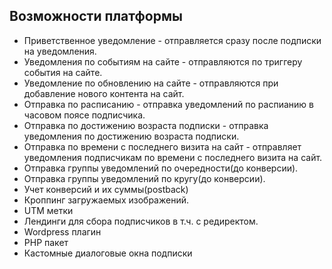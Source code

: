 ## Возможности платформы

* Приветственное уведомление - отправляется сразу после подписки на уведомления. 
* Уведомления по событиям на сайте - отправляются по триггеру события на сайте.
* Уведомление по обновлению на сайте - отправляются при добавление нового контента на сайт.
* Отправка по расписанию - отправка уведомлений по распианию в часовом поясе подписчика. 
* Отправка по достижению возраста подписки - отправка уведомления по достижению возраста подписки.
* Отправка по времени с последнего визита на сайт - отправляет уведомления подписчикам по времени с последнего визита на сайт.
* Отправка группы уведомлений по очередности(до конверсии).
* Отправка группы уведомлений по кругу(до конверсии).
* Учет конверсий и их суммы(postback)
* Кроппинг загружаемых изображений. 
* UTM метки
* Лендинги для сбора подписчиков в т.ч. с редиректом.
* Wordpress плагин
* PHP пакет  
* Кастомные диалоговые окна подписки 
